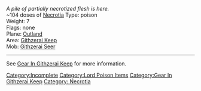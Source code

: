 *A pile of partially necrotized flesh is here.*  
\~104 doses of [Necrotia](:Category:_Necrotia "wikilink") Type: poison  
Weight: 7  
Flags: none  
Plane: [Outland](:Category:Outland "wikilink")  
Area: [Githzerai Keep](:Category:Githzerai_Keep "wikilink")  
Mob: [Githzerai Seer](Githzerai_Seer "wikilink")  

------------------------------------------------------------------------

See [Gear In Githzerai
Keep](:Category:Gear_In_Githzerai_Keep "wikilink") for more information.

[Category:Incomplete](Category:Incomplete "wikilink") [Category:Lord
Poison Items](Category:Lord_Poison_Items "wikilink") [Category:Gear In
Githzerai Keep](Category:Gear_In_Githzerai_Keep "wikilink") [Category:
Necrotia](Category:_Necrotia "wikilink")
